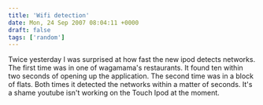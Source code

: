 ```yaml
---
title: 'Wifi detection'
date: Mon, 24 Sep 2007 08:04:11 +0000
draft: false
tags: ['random']
---
```


Twice yesterday I was surprised at how fast the new ipod detects networks. The first time was in one of wagamama's restaurants. It found ten within two seconds of opening up the application. The second time was in a block of flats. Both times it detected the networks within a matter of seconds. It's a shame youtube isn't working on the Touch Ipod at the moment.